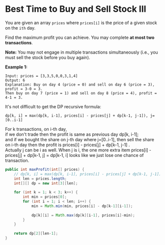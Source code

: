 # Best Time to Buy and Sell Stock III



You are given an array `prices` where `prices[i]` is the price of a given stock on the `ith` day.

Find the maximum profit you can achieve. You may complete **at most two transactions**.

**Note:** You may not engage in multiple transactions simultaneously \(i.e., you must sell the stock before you buy again\).

**Example 1:**

```text
Input: prices = [3,3,5,0,0,3,1,4]
Output: 6
Explanation: Buy on day 4 (price = 0) and sell on day 6 (price = 3), profit = 3-0 = 3.
Then buy on day 7 (price = 1) and sell on day 8 (price = 4), profit = 4-1 = 3.
```

It's not difficult to get the DP recursive formula:

```text
dp[k, i] = max(dp[k, i-1], prices[i] - prices[j] + dp[k-1, j-1]), j=[0..i-1]
```

For k transactions, on i-th day,  
 if we don't trade then the profit is same as previous day dp\[k, i-1\];  
 and if we bought the share on j-th day where j=\[0..i-1\], then sell the share on i-th day then the profit is prices\[i\] - prices\[j\] + dp\[k-1, j-1\] .  
 Actually j can be i as well. When j is i, the one more extra item prices\[i\] - prices\[j\] + dp\[k-1, j\] = dp\[k-1, i\] looks like we just lose one chance of transaction.

```java
public int maxProfit(int[] prices) {
    // dp[k, i] = max(dp[k, i-1], prices[i] - prices[j] + dp[k-1, j-1]), j=[0..i-1]
    int len = prices.length;
    int[][] dp = new int[3][len];
    
    for (int k = 1; k < 3; k++) {
        int min = prices[0];
        for (int i = 1; i < len; i++) {
            min = Math.min(min, prices[i] - dp[k-1][i-1]);
            
            dp[k][i] = Math.max(dp[k][i-1], prices[i]-min);
        }
    }
    
    return dp[2][len-1];
}
```

